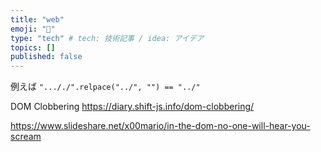 ```yaml
---
title: "web"
emoji: "🦔"
type: "tech" # tech: 技術記事 / idea: アイデア
topics: []
published: false
---
```


例えば `"..././".relpace("../", "") == "../"`

DOM Clobbering
https://diary.shift-js.info/dom-clobbering/

https://www.slideshare.net/x00mario/in-the-dom-no-one-will-hear-you-scream
